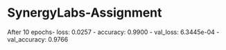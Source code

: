 # SynergyLabs-Assignment
After 10 epochs- loss: 0.0257 - accuracy: 0.9900 - val_loss: 6.3445e-04 - val_accuracy: 0.9766
